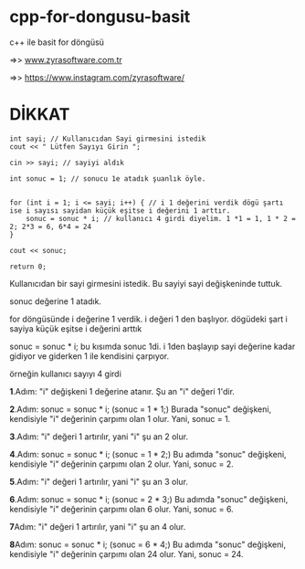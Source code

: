 # cpp-for-dongusu-basit
c++ ile basit for döngüsü


=>> www.zyrasoftware.com.tr


=>> https://www.instagram.com/zyrasoftware/


# DİKKAT

	int sayi; // Kullanıcıdan Sayi girmesini istedik
	cout << " Lütfen Sayıyı Girin ";

	cin >> sayi; // sayiyi aldık

	int sonuc = 1; // sonucu 1e atadık şuanlık öyle.


	for (int i = 1; i <= sayi; i++) { // i 1 değerini verdik dögü şartı ise i sayısı sayidan küçük eşitse i değerini 1 arttır.
		sonuc = sonuc * i; // kullanıcı 4 girdi diyelim. 1 *1 = 1, 1 * 2 = 2; 2*3 = 6, 6*4 = 24
	}

	cout << sonuc;
	
	return 0;
  
  
  Kullanıcıdan bir sayi girmesini istedik. Bu sayiyi sayi değişkeninde tuttuk.
  
  
  sonuc değerine 1 atadık.
  
  
  for döngüsünde i değerine 1 verdik. i değeri 1 den başlıyor. dögüdeki şart i sayiya küçük eşitse i değerini arttık
  
  sonuc = sonuc * i; bu kısımda sonuc 1di. i 1den başlayıp sayi değerine kadar gidiyor ve giderken 1 ile kendisini çarpıyor.
  
  örneğin kullanıcı sayıyı 4 girdi
  
**1**.Adım: "i" değişkeni 1 değerine atanır. Şu an "i" değeri 1'dir.


**2**.Adım: sonuc = sonuc * i; (sonuc = 1 * 1;) Burada "sonuc" değişkeni, kendisiyle "i" değerinin çarpımı olan 1 olur. Yani, sonuc = 1.



**3**.Adım: "i" değeri 1 artırılır, yani "i" şu an 2 olur.


**4**.Adım: sonuc = sonuc * i; (sonuc = 1 * 2;) Bu adımda "sonuc" değişkeni, kendisiyle "i" değerinin çarpımı olan 2 olur. Yani, sonuc = 2.

**5**.Adım: "i" değeri 1 artırılır, yani "i" şu an 3 olur.


**6**.Adım: sonuc = sonuc * i; (sonuc = 2 * 3;) Bu adımda "sonuc" değişkeni, kendisiyle "i" değerinin çarpımı olan 6 olur. Yani, sonuc = 6.


**7**Adım: "i" değeri 1 artırılır, yani "i" şu an 4 olur.


**8**Adım: sonuc = sonuc * i; (sonuc = 6 * 4;) Bu adımda "sonuc" değişkeni, kendisiyle "i" değerinin çarpımı olan 24 olur. Yani, sonuc = 24.
